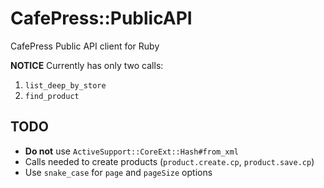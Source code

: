 # CafePress::PublicAPI

CafePress Public API client for Ruby

**NOTICE** Currently has only two calls:

1. `list_deep_by_store`
1. `find_product`

## TODO

* **Do not** use `ActiveSupport::CoreExt::Hash#from_xml`
* Calls needed to create products (`product.create.cp`, `product.save.cp`)
* Use `snake_case` for `page` and `pageSize` options
